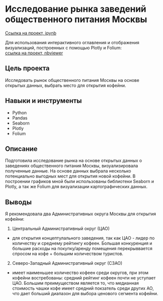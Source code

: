 # Исследование рынка заведений общественного питания Москвы

[Ссылка на проект, ipynb](https://github.com/aleksandratucker/Portfolio/blob/7c0f510a28759e1a5b37f45ff3e3f7d6324a912e/03%20Public%20Catering/public_catering.ipynb)

Для использования интерактивного оглавления и отображения визуализаций, построенных с помощью Plotly и Folium: <br/> [ссылка на проект, nbviewer](https://nbviewer.org/github/aleksandratucker/Portfolio/blob/main/Public%20Catering/public_catering.ipynb)

## Цель проекта

Исследовать рынок общественного питания Москвы на основе открытых данных, выбрать место для открытия кофейни.



## Навыки и инструменты
- Python
- Pandas
- Seaborn
- Plotly
- Folium



## Описание
Подготовила исследование рынка на основе открытых данных о заведениях общественного питания Москвы, визуализировала полученные данные. На основе данных выбрала несколько потенциально выгодных мест для открытия новой кофейни. В построении графиков мной были использованы библиотеки Seaborn и Plotly, а так же Folium для визуализации картографических данных. 


## Выводы
Я рекомендовала два Административных округа Москвы для открытия кофейни:
1. Центральный Административный округ (ЦАО)
- для открытия концептулального заведения, так как ЦАО - лидер по количеству и среднему рейтингу кофеен. Большая конкуренция и большие расходы на покупку/аренду помещения перекрыввается спросом на кофе + большим количеством туристов.
2. Северо-Западный Административный округ (СЗАО)
- имеет наименьшее количество кофеен среди округов, при этом кофейни востребованы: средний рейтинг кофеен почти не уступает ЦАО. Большим преимуществом является то, что медианная стоимость чашки кофе имеет средний покзатель среди других АО, что дает больший диапазон для выбора ценового сегмента кофейни.

